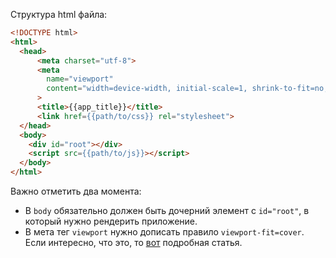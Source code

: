 Структура html файла:

```html 
<!DOCTYPE html>
<html>
  <head>
      <meta charset="utf-8">
      <meta 
        name="viewport" 
        content="width=device-width, initial-scale=1, shrink-to-fit=no, user-scalable=no, viewport-fit=cover"
      >
      <title>{{app_title}}</title>
      <link href={{path/to/css}} rel="stylesheet">
  </head>
  <body>
    <div id="root"></div>
    <script src={{path/to/js}}></script>
  </body>
</html>
```

Важно отметить два момента:

* В `body` обязательно должен быть дочерний элемент с `id="root"`, в который нужно
рендерить приложение.
* В мета тег `viewport` нужно дописать правило `viewport-fit=cover`. Если интересно, что это, то 
[вот](https://css-tricks.com/the-notch-and-css/) подробная статья.
